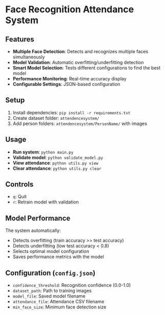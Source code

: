 # Face Recognition Attendance System

## Features
- **Multiple Face Detection**: Detects and recognizes multiple faces simultaneously
- **Model Validation**: Automatic overfitting/underfitting detection
- **Smart Model Selection**: Tests different configurations to find the best model
- **Performance Monitoring**: Real-time accuracy display
- **Configurable Settings**: JSON-based configuration

## Setup
1. Install dependencies: `pip install -r requirements.txt`
2. Create dataset folder: `attendencesystem/`
3. Add person folders: `attendencesystem/PersonName/` with images

## Usage
- **Run system**: `python main.py`
- **Validate model**: `python validate_model.py`
- **View attendance**: `python utils.py view`
- **Clear attendance**: `python utils.py clear`

## Controls
- `q`: Quit
- `r`: Retrain model with validation

## Model Performance
The system automatically:
- Detects overfitting (train accuracy >> test accuracy)
- Detects underfitting (low test accuracy < 0.8)
- Selects optimal model configuration
- Saves performance metrics with the model

## Configuration (`config.json`)
- `confidence_threshold`: Recognition confidence (0.0-1.0)
- `dataset_path`: Path to training images
- `model_file`: Saved model filename
- `attendance_file`: Attendance CSV filename
- `min_face_size`: Minimum face detection size